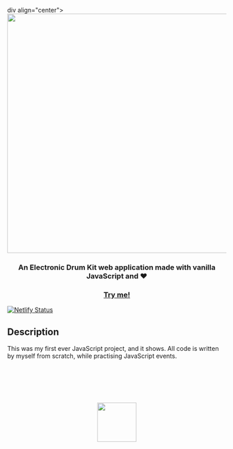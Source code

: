 div align="center">
  <img src="./screenshot-01.png" height="550px"/><br> 
</div>
  
<h3 align="center">An Electronic Drum Kit web application made with vanilla JavaScript and ❤️ </h3>  

<a href="https://electronic-drumkit-js.netlify.app/"><h3 align="center">Try me!</h3></a>


[![Netlify Status](https://api.netlify.com/api/v1/badges/f59a88ac-1e86-4717-9fda-77fbdf975ff4/deploy-status)](https://app.netlify.com/sites/electronic-drumkit-js/deploys)







## Description
This was my first ever JavaScript project, and it shows. All code is written by myself from scratch, while practising JavaScript events.






<br>
<br>



[//]: # (Free Software)
<div align="center">
  <br>
  <br>

 
</div>
<br>                                                      
<div align="center">
  <a href="https://endsoftwarepatents.org/innovating-without-patents"><img style="height: 90px;" src="https://static.fsf.org/nosvn/esp/logos/innovating-without-patents.svg"></a>
</div>
